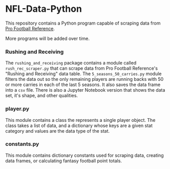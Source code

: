 # NFL-Data-Python
This repository contains a Python program capable of scraping data from [Pro Football Reference](https://www.pro-football-reference.com/).

More programs will be added over time.

### Rushing and Receiving
The `rushing_and_receiving` package contains a module called `rush_rec_scraper.py` that can scrape data from Pro Football Reference's "Rushing and Receiving" data table. The `5_seasons_50_carries.py` module filters the data out so the only remaining players are running backs with 50 or more carries in each of the last 5 seasons. It also saves the data frame into a `csv` file. There is also a Jupyter Notebook version that shows the data set, it's shape, and other qualities.

### player.py
This module contains a class the represents a single player object. The class takes a list of data, and a dictionary whose keys are a given stat category and values are the data type of the stat.

### constants.py
This module contains dictionary constants used for scraping data, creating data frames, or calculating fantasy football point totals.
